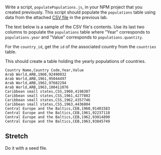 Write a script, `populatePopulations.js`, in your NPM project that you created previously. This script should populate the `populations` table using data from the attached [CSV file](https://certifiedin.s3.amazonaws.com/uploads/attachment/file/2163/population.csv) in the previous lab.

The text below is a sample of the CSV file's contents. Use its last two columns to populate the `populations` table where "Year" corresponds to `populations.year` and "Value" corresponds to `populations.quantity`.

For the `country_id`, get the `id` of the associated country from the `countries` table.

This should create a table holding the yearly populations of countries.

```csv
Country Name,Country Code,Year,Value
Arab World,ARB,1960,92490932
Arab World,ARB,1961,95044497
Arab World,ARB,1962,97682294
Arab World,ARB,1963,100411076
Caribbean small states,CSS,1960,4198307
Caribbean small states,CSS,1961,4277802
Caribbean small states,CSS,1962,4357746
Caribbean small states,CSS,1963,4436804
Central Europe and the Baltics,CEB,1960,91401583
Central Europe and the Baltics,CEB,1961,92237118
Central Europe and the Baltics,CEB,1962,93014890
Central Europe and the Baltics,CEB,1963,93845749
```

## Stretch

Do it with a seed file.
